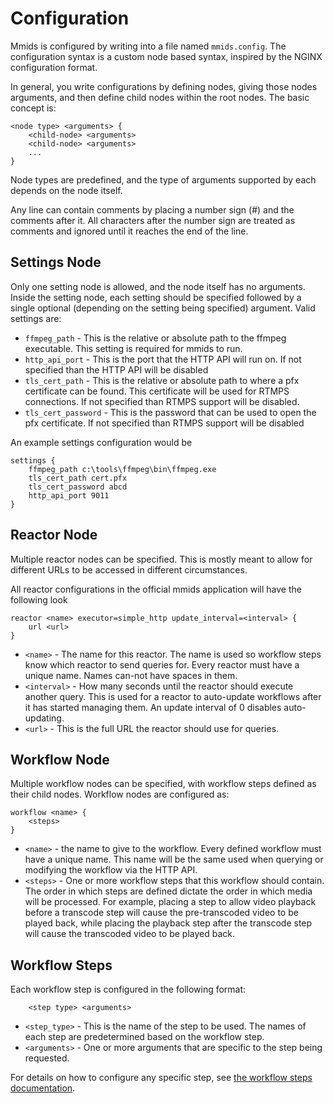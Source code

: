 # Configuration

Mmids is configured by writing into a file named `mmids.config`.  The configuration syntax is a custom node based syntax, inspired by the NGINX configuration format.

In general, you write configurations by defining nodes, giving those nodes arguments, and then define child nodes within the root nodes.  The basic concept is:

```
<node type> <arguments> {
    <child-node> <arguments>
    <child-node> <arguments>
    ...
}
```

Node types are predefined, and the type of arguments supported by each depends on the node itself.

Any line can contain comments by placing a number sign (#) and the comments after it.  All characters after the number sign are treated as comments and ignored until it reaches the end of the line.

## Settings Node

Only one setting node is allowed, and the node itself has no arguments.  Inside the setting node, each setting should be specified followed by a single optional (depending on the setting being specified) argument.  Valid settings are:

* `ffmpeg_path` - This is the relative or absolute path to the ffmpeg executable.  This setting is required for mmids to run.
* `http_api_port` - This is the port that the HTTP API will run on.  If not specified than the HTTP API will be disabled
* `tls_cert_path` - This is the relative or absolute path to where a pfx certificate can be found. This certificate will be used for RTMPS connections.  If not specified than RTMPS support will be disabled.
* `tls_cert_password` - This is the password that can be used to open the pfx certificate.  If not specified than RTMPS support will be disabled

An example settings configuration would be

```
settings {
    ffmpeg_path c:\tools\ffmpeg\bin\ffmpeg.exe
    tls_cert_path cert.pfx
    tls_cert_password abcd
    http_api_port 9011
}
```

## Reactor Node

Multiple reactor nodes can be specified.  This is mostly meant to allow for different URLs to be accessed in different circumstances.

All reactor configurations in the official mmids application will have the following look

```
reactor <name> executor=simple_http update_interval=<interval> {
    url <url>
}
```

* `<name>` - The name for this reactor.  The name is used so workflow steps know which reactor to send queries for.  Every reactor must have a unique name. Names can-not have spaces in them.
* `<interval>` - How many seconds until the reactor should execute another query.  This is used for a reactor to auto-update workflows after it has started managing them.  An update interval of 0 disables auto-updating.
* `<url>` - This is the full URL the reactor should use for queries.

## Workflow Node

Multiple workflow nodes can be specified, with workflow steps defined as their child nodes.  Workflow nodes are configured as:

```
workflow <name> {
    <steps>
}
```

* `<name>` - the name to give to the workflow.  Every defined workflow must have a unique name.  This name will be the same used when querying or modifying the workflow via the HTTP API.  
* `<steps>` - One or more workflow steps that this workflow should contain.  The order in which steps are defined dictate the order in which media will be processed.  For example, placing a step to allow video playback before a transcode step will cause the pre-transcoded video to be played back, while placing the playback step after the transcode step will cause the transcoded video to be played back.

## Workflow Steps

Each workflow step is configured in the following format:

```
    <step type> <arguments>
```

* `<step_type>` - This is the name of the step to be used.  The names of each step are predetermined based on the workflow step.
* `<arguments>` - One or more arguments that are specific to the step being requested.

For details on how to configure any specific step, see [the workflow steps documentation](workflow-steps.md).